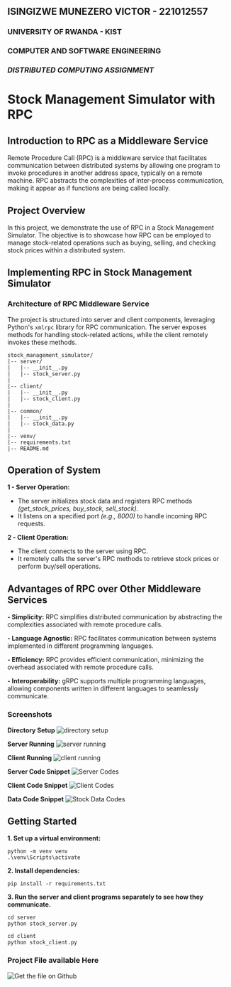 ## ISINGIZWE MUNEZERO VICTOR - 221012557
### UNIVERSITY OF RWANDA - KIST
### COMPUTER AND SOFTWARE ENGINEERING
### *DISTRIBUTED COMPUTING ASSIGNMENT*</s>


# Stock Management Simulator with RPC

## Introduction to RPC as a Middleware Service

Remote Procedure Call (RPC) is a middleware service that facilitates communication between distributed systems by allowing one program to invoke procedures in another address space, typically on a remote machine. RPC abstracts the complexities of inter-process communication, making it appear as if functions are being called locally.

## Project Overview

In this project, we demonstrate the use of RPC in a Stock Management Simulator. The objective is to showcase how RPC can be employed to manage stock-related operations such as buying, selling, and checking stock prices within a distributed system.

## Implementing RPC in Stock Management Simulator

### Architecture of RPC Middleware Service

The project is structured into server and client components, leveraging Python's `xmlrpc` library for RPC communication. The server exposes methods for handling stock-related actions, while the client remotely invokes these methods.

```plaintext
stock_management_simulator/
|-- server/
|   |-- __init__.py
|   |-- stock_server.py
|
|-- client/
|   |-- __init__.py
|   |-- stock_client.py
|
|-- common/
|   |-- __init__.py
|   |-- stock_data.py
|
|-- venv/
|-- requirements.txt
|-- README.md
```

## Operation of System

**1 - Server Operation:**
- The server initializes stock data and registers RPC methods *(get_stock_prices, buy_stock, sell_stock)*.
- It listens on a specified port *(e.g., 8000)* to handle incoming RPC requests.

**2 - Client Operation:**
- The client connects to the server using RPC.
- It remotely calls the server's RPC methods to retrieve stock prices or perform buy/sell operations.


## Advantages of RPC over Other Middleware Services

**- Simplicity:**
RPC simplifies distributed communication by abstracting the complexities associated with remote procedure calls.

**- Language Agnostic:**
RPC facilitates communication between systems implemented in different programming languages.

**- Efficiency:**
RPC provides efficient communication, minimizing the overhead associated with remote procedure calls.

**- Interoperability:**
gRPC supports multiple programming languages, allowing components written in different languages to seamlessly communicate.


### Screenshots

**Directory Setup**
![directory setup](images/directory.png "Directory Setup")

**Server Running**
![server running](images/server.png "Server Running")

**Client Running**
![client running](images/client.png "Client Running")

**Server Code Snippet**
![Server Codes](images/stock-server.png "Server Code Snippet")

**Client Code Snippet**
![Client Codes](images/stock-client.png "Client Code Snippet")

**Data Code Snippet**
![Stock Data Codes](images/stock-data.png "Data Code Snippet")


## Getting Started

**1. Set up a virtual environment:**
```
python -m venv venv
.\venv\Scripts\activate
```

**2. Install dependencies:**
```
pip install -r requirements.txt
```

**3. Run the server and client programs separately to see how they communicate.**
```
cd server
python stock_server.py
```

```
cd client
python stock_client.py
```


### Project File available Here

![Get the file on Github](https://github.com/iwmvictor/stock_management_simulator.git)